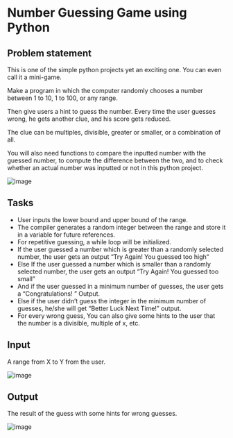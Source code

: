 # Number Guessing Game using Python
## Problem statement

This is one of the simple python projects yet an exciting one. You can even call it a mini-game. 

Make a program in which the computer randomly chooses a number between 1 to 10, 1 to 100, or any range. 

Then give users a hint to guess the number. Every time the user guesses wrong, he gets another clue, and his score gets reduced. 

The clue can be multiples, divisible, greater or smaller, or a combination of all.

You will also need functions to compare the inputted number with the guessed number, to compute the difference between the two, and to check whether an actual number was inputted or not in this python project.

![image](https://user-images.githubusercontent.com/76874762/162447287-09394dbc-4af0-45dd-ad57-0ded913744ab.png)

## Tasks

- User inputs the lower bound and upper bound of the range.
- The compiler generates a random integer between the range and store it in a variable for future references.
- For repetitive guessing, a while loop will be initialized.
- If the user guessed a number which is greater than a randomly selected number, the user gets an output “Try Again! You guessed too high“
- Else If the user guessed a number which is smaller than a randomly selected number, the user gets an output “Try Again! You guessed too small”
- And if the user guessed in a minimum number of guesses, the user gets a “Congratulations! ” Output.
- Else if the user didn’t guess the integer in the minimum number of guesses, he/she will get “Better Luck Next Time!” output.
- For every wrong guess, You can also give some hints to the user that the number is a divisible, multiple of x, etc.

## Input
A range from X to Y from the user.

![image](https://user-images.githubusercontent.com/76874762/162447672-87decd74-c1b7-40d9-9424-583e5538b087.png)

## Output
The result of the guess with some hints for wrong guesses.

![image](https://user-images.githubusercontent.com/76874762/162447743-c027db22-0b49-4914-859d-1a5f5506e4fb.png)
